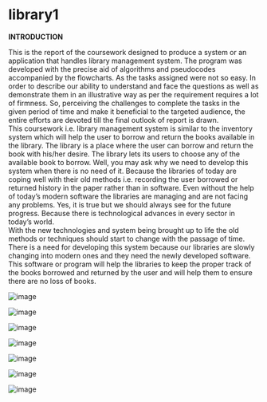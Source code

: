 # library1
**INTRODUCTION**

This is the report of the coursework designed to produce a system or an application that handles library management system. The program was developed with the precise aid of algorithms and pseudocodes accompanied by the flowcharts. 
As the tasks assigned were not so easy. In order to describe our ability to understand and face the questions as well as demonstrate them in an illustrative  way as per the requirement requires a lot of firmness. So, perceiving the challenges to complete the tasks in the given period of time and make it beneficial to the targeted audience, the entire efforts are devoted till the final outlook of report is drawn.  
This coursework i.e. library management system is similar to the inventory system which will help the user to borrow and return the books available in the library. The library is a place where the user can borrow and return the book with his/her desire. The library lets its users to choose any of the available book to borrow. Well, you may ask why we need to develop this system when there is no need of it. Because the libraries of today are coping well with their old methods i.e. recording the user borrowed or returned history in the paper rather than in software. Even without the help of today’s modern software the libraries are managing and are not facing any problems. Yes, it is true but we should always see for the future progress. Because there is technological advances in every sector in today’s world.  
With the new technologies and system being brought up to life the old methods or techniques should start to change with the passage of time. There is a need for developing this system because our libraries are slowly changing into modern ones and they need the newly developed software. This software or program will help the libraries to keep the proper track of the books borrowed and returned by the user and will help them to ensure there are no loss of books.


![image](https://user-images.githubusercontent.com/90552517/134307444-033bf1e6-1298-4366-ae8a-0e692328c233.png)

![image](https://user-images.githubusercontent.com/90552517/134307490-7abe6d2e-6957-4b1d-973f-d0476fe8fdaa.png)

![image](https://user-images.githubusercontent.com/90552517/134307520-674a64f7-1d0c-4c0d-b61d-7fcbd19152f9.png)

![image](https://user-images.githubusercontent.com/90552517/134307544-14682065-612a-463d-8c98-f4409226204d.png)

![image](https://user-images.githubusercontent.com/90552517/134307584-087169e9-04d2-4f8d-a03d-f5cbb296ec24.png)

![image](https://user-images.githubusercontent.com/90552517/134307624-8d39b344-9f0e-4305-8405-2d4e17a84568.png)

![image](https://user-images.githubusercontent.com/90552517/134307669-66420a9c-17dd-4656-89c4-1e8af79c088c.png)
